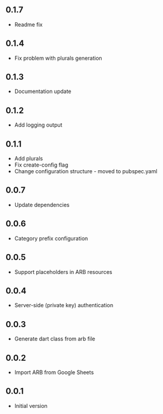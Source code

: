## 0.1.7
- Readme fix

## 0.1.4
- Fix problem with plurals generation

## 0.1.3
- Documentation update

## 0.1.2
- Add logging output

## 0.1.1
- Add plurals
- Fix create-config flag
- Change configuration structure - moved to pubspec.yaml

## 0.0.7

- Update dependencies

## 0.0.6

- Category prefix configuration

## 0.0.5

- Support placeholders in ARB resources

## 0.0.4

- Server-side (private key) authentication

## 0.0.3

- Generate dart class from arb file

## 0.0.2

- Import ARB from Google Sheets

## 0.0.1

- Initial version
